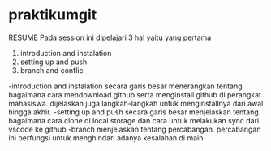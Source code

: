 # praktikumgit
RESUME
Pada session ini dipelajari 3 hal yaitu yang pertama
1. introduction and instalation
2. setting up and push
3. branch and conflic

-introduction and instalation secara garis besar menerangkan tentang bagaimana cara mendownload github serta menginstall github di perangkat mahasiswa. dijelaskan juga langkah-langkah untuk menginstallnya dari awal hingga akhir.
-setting up and push secara garis besar menjelaskan tentang bagaimana cara clone di local storage dan cara untuk melakukan sync dari vscode ke github
-branch menjelaskan tentang percabangan. percabangan ini berfungsi untuk menghindari adanya kesalahan di main
